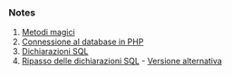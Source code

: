 ### Notes

1. [Metodi magici](27-10-2021.md)
2. [Connessione al database in PHP](08-11-2021.md)
3. [Dichiarazioni SQL](13-12-2021.md)
4. [Ripasso delle dichiarazioni SQL](07-02-2022.md) - [Versione alternativa](07-02-2022_2)
